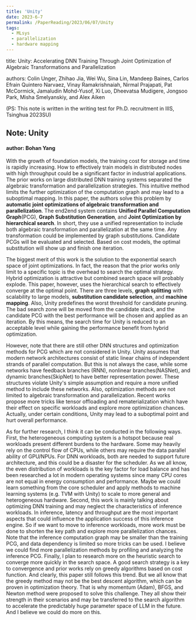 ```yaml
---
title: 'Unity'
date: 2023-6-7
permalink: /PaperReading/2023/06/07/Unity
tags:
  - MLsys
  - parallelization
  - hardware mapping
---
```


title: Unity: Accelerating DNN Training Through Joint  Optimization of Algebraic Transformations and Parallelization

authors: Colin Unger, Zhihao Jia, Wei Wu, Sina Lin, Mandeep Baines, Carlos Efrain  Quintero Narvaez, Vinay Ramakrishnaiah, Nirmal Prajapati, Pat McCormick,  Jamaludin Mohd-Yusof, Xi Luo, Dheevatsa Mudigere, Jongsoo Park, Misha  Smelyanskiy, and Alex Aiken



(PS: This note is written in the writing test for Ph.D. recruitment in IIIS, Tsinghua 2023SU)



## Note: Unity

#### author: Bohan Yang

With the growth of foundation models, the training cost for storage and time is rapidly increasing. How to effectively train models in distributed nodes with high throughput could be a significant factor in industrial applications. The prior works on large distributed DNN training systems separated the algebraic transformation and parallelization strategies. This intuitive method limits the further optimization of the computation graph and may lead to a suboptimal mapping. In this paper, the authors solve this problem by **automatic joint optimizations of algebraic transformation and parallelization**. The end2end system contains **Unified Parallel Computation Graph**(PCG), **Graph Substitution Generation**, and **Joint Optimization by hierarchical search**. In short, they use a unified representation to include both algebraic transformation and parallelization at the same time. Any transformation could be implemented by graph substitutions. Candidate PCGs will be evaluated and selected. Based on cost models, the optimal substitution will show up and finish one iteration. 

The biggest merit of this work is the solution to the exponential search space of joint optimizations. In fact, the reason that the prior works only limit to a specific topic is the overhead to search the optimal strategy. Hybrid optimization is attractive but combined search space will probably explode. This paper, however, uses the hierarchical search to effectively converge at the optimal point. There are three levels, **graph splitting** with scalability to large models, **substitution candidate selection**, and **machine mapping**. Also, Unity predefines the worst threshold for candidate pruning. The bad search zone will be moved from the candidate stack, and the candidate PCG with the best performance will be chosen and applied as an iteration. By this means, the search time for Unity is reduced to an acceptable level while gaining the performance benefit from hybrid optimization.

However, note that there are still other DNN structures and optimization methods for PCG which are not considered in Unity. Unity assumes that modern network architectures consist of static linear chains of independent strands of parallel computation. But this is not always the case, while some networks have feedback branches (RNN), nonlinear branches(NASNet), and dynamic branches(SkipNet) to have better representation power. These structures violate Unity's simple assumption and require a more unified method to include these networks. Also, optimization methods are not limited to algebraic transformation and parallelization. Recent works propose more tricks like tensor offloading and rematerialization which have their effect on specific workloads and explore more optimization chances. Actually, under certain conditions, Unity may lead to a suboptimal point and hurt overall performance.

As for further research, I think it can be conducted in the following ways. First, the heterogeneous computing system is a hotspot because real workloads present different burdens to the hardware. Some may heavily rely on the control flow of CPUs, while others may require the data parallel ability of GPU/NPUs. For DNN workloads, both are needed to support future architecture, and this could be a disaster for the scheduler. As we all know, the even distribution of workloads is the key factor for load balance and has been researched a lot in modern operating systems since many CPU cores are not equal in energy consumption and performance. Maybe we could learn something from the core scheduler and apply methods to machine learning systems (e.g. TVM with Unity) to scale to more general and heterogeneous hardware. Second, this work is mainly talking about optimizing DNN training and may neglect the characteristics of inference workloads. In inference, latency and throughput are the most important aspects that could influence the application success of this inference engine. So if we want to move to inference workloads, more work must be done to shorten the key path and explore more parallelization chances. Note that the inference computation graph may be smaller than the training PCG, and data dependency is limited so more tricks can be used. I believe we could find more parallelization methods by profiling and analyzing the inference PCG. Finally, I plan to research more on the heuristic search to converge more quickly in the search space. A good search strategy is a key to convergence and prior works rely on greedy algorithms based on cost function. And clearly, this paper still follows this trend. But we all know that the greedy method may not be the best descent algorithm, which can be proven in optimization theory. That is why momentum (Adam), BFGS, and Newton method were proposed to solve this challenge. They all show their strength in their scenarios and may be transferred to the search algorithm to accelerate the predictably huge parameter space of LLM in the future. And I believe we could do more on this.









 